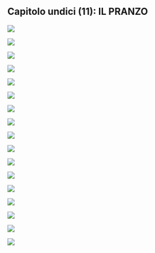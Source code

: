 ## Capitolo undici (11): IL PRANZO

![](../images/11.1.png)






<!---
Footnotes
-->


![](../images/11sub1.png)

![](../images/11sub2.png)

![](../images/11sub3.png)

![](../images/11sub4.png)

![](../images/11sub5.png)

![](../images/11sub6.png)

![](../images/11sub7.png)

![](../images/11sub8.png)

![](../images/11sub9.png)

![](../images/11sub10.png)

![](../images/11sub11.png)

![](../images/11sub12.png)

![](../images/11sub13.png)

![](../images/11sub14.png)

![](../images/11sub15.png)

![](../images/11sub16.png)
<!--stackedit_data:
eyJoaXN0b3J5IjpbLTE5OTA4MzA0NTMsMTI2MDM3NTIyM119
-->
